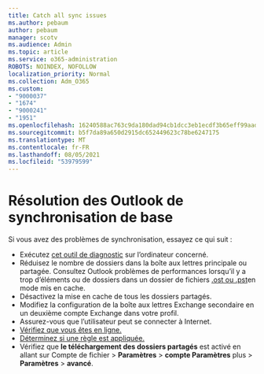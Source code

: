 ```yaml
---
title: Catch all sync issues
ms.author: pebaum
author: pebaum
manager: scotv
ms.audience: Admin
ms.topic: article
ms.service: o365-administration
ROBOTS: NOINDEX, NOFOLLOW
localization_priority: Normal
ms.collection: Adm_O365
ms.custom:
- "9000037"
- "1674"
- "9000241"
- "1951"
ms.openlocfilehash: 16240588ac763c9da180dad94cb1dcc3eb1ecdf3b65eff99aadf478331b91d59
ms.sourcegitcommit: b5f7da89a650d2915dc652449623c78be6247175
ms.translationtype: MT
ms.contentlocale: fr-FR
ms.lasthandoff: 08/05/2021
ms.locfileid: "53979599"
---
```

# <a name="basic-outlook-sync-troubleshooting"></a>Résolution des Outlook de synchronisation de base

Si vous avez des problèmes de synchronisation, essayez ce qui suit :

- Exécutez [cet outil de diagnostic](https://aka.ms/sara-outlooksendreceive) sur l’ordinateur concerné.
- Réduisez le nombre de dossiers dans la boîte aux lettres principale ou partagée. Consultez Outlook problèmes de performances lorsqu’il y a trop d’éléments ou de dossiers dans un dossier de fichiers [.ost ou .pst](https://support.microsoft.com/help/2768656/outlook-performance-issues-when-there-are-too-many-items-or-folders-in)en mode mis en cache.
- Désactivez la mise en cache de tous les dossiers partagés.
- Modifiez la configuration de la boîte aux lettres Exchange secondaire en un deuxième compte Exchange dans votre profil.
- Assurez-vous que l’utilisateur peut se connecter à Internet. 
- [Vérifiez que vous êtes en ligne.](https://support.office.com/article/2460e4a8-16c7-47fc-b204-b1549275aac9)
- [Déterminez si une règle est appliquée.](https://support.office.com/article/C24F5DEA-9465-4DF4-AD17-A50704D66C59)
- Vérifiez que **le téléchargement des dossiers partagés** est activé en allant sur Compte de fichier   >  **Paramètres**  >  **compte Paramètres** plus  >  **Paramètres**  >  **avancé**.
